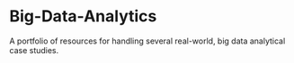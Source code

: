 # Big-Data-Analytics
A portfolio of resources for handling several real-world, big data analytical case studies.
